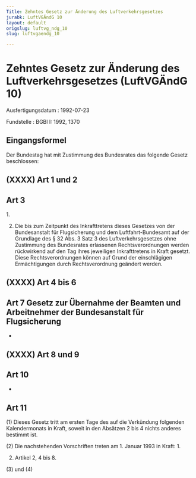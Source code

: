 ```yaml
---
Title: Zehntes Gesetz zur Änderung des Luftverkehrsgesetzes
jurabk: LuftVGÄndG 10
layout: default
origslug: luftvg_ndg_10
slug: luftvgaendg_10

---
```


# Zehntes Gesetz zur Änderung des Luftverkehrsgesetzes (LuftVGÄndG 10)

Ausfertigungsdatum
:   1992-07-23

Fundstelle
:   BGBl I: 1992, 1370

## Eingangsformel

Der Bundestag hat mit Zustimmung des Bundesrates das folgende Gesetz
beschlossen:

## (XXXX) Art 1 und 2

## Art 3

1\.

2.  Die bis zum Zeitpunkt des Inkrafttretens dieses Gesetzes von der
    Bundesanstalt für Flugsicherung und dem Luftfahrt-Bundesamt auf der
    Grundlage des § 32 Abs. 3 Satz 3 des Luftverkehrsgesetzes ohne
    Zustimmung des Bundesrates erlassenen Rechtsverordnungen werden
    rückwirkend auf den Tag ihres jeweiligen Inkrafttretens in Kraft
    gesetzt. Diese Rechtsverordnungen können auf Grund der einschlägigen
    Ermächtigungen durch Rechtsverordnung geändert werden.

## (XXXX) Art 4 bis 6

## Art 7 Gesetz zur Übernahme der Beamten und Arbeitnehmer der Bundesanstalt für Flugsicherung

-

## (XXXX) Art 8 und 9

## Art 10

-

## Art 11

(1) Dieses Gesetz tritt am ersten Tage des auf die Verkündung
folgenden Kalendermonats in Kraft, soweit in den Absätzen 2 bis 4
nichts anderes bestimmt ist.

(2) Die nachstehenden Vorschriften treten am 1. Januar 1993 in Kraft:
1\.

2.  Artikel 2, 4 bis 8.




(3) und (4)


